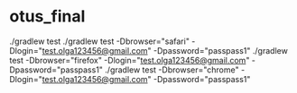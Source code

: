 # otus_final

./gradlew test
./gradlew test -Dbrowser="safari" -Dlogin="test.olga123456@gmail.com" -Dpassword="passpass1"
./gradlew test -Dbrowser="firefox" -Dlogin="test.olga123456@gmail.com" -Dpassword="passpass1"
./gradlew test -Dbrowser="chrome" -Dlogin="test.olga123456@gmail.com" -Dpassword="passpass1"
